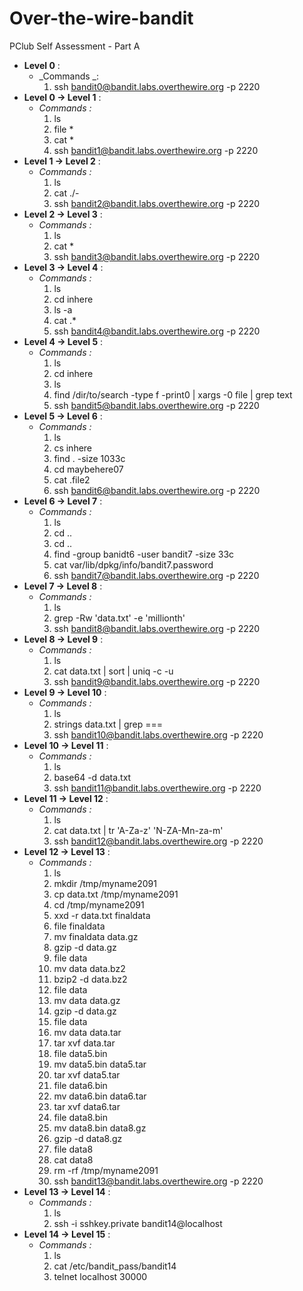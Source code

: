 # Over-the-wire-bandit
PClub Self Assessment - Part A

- **Level 0** :
  - _Commands _:
    1. ssh bandit0@bandit.labs.overthewire.org -p 2220
- **Level  0 -> Level 1** :
  - _Commands :_
    1. ls
    1. file *
    1. cat *
    1. ssh bandit1@bandit.labs.overthewire.org -p 2220
- **Level 1 -> Level 2** :
  - _Commands :_
    1. ls
    2. cat ./-
    1. ssh bandit2@bandit.labs.overthewire.org -p 2220
- **Level 2 -> Level 3** :
  - _Commands :_
    1. ls
    2. cat *
    3. ssh bandit3@bandit.labs.overthewire.org -p 2220
- **Level 3 -> Level 4** :
  - _Commands :_
    1. ls
    2. cd inhere
    3. ls -a
    4. cat .*
    5. ssh bandit4@bandit.labs.overthewire.org -p 2220
- **Level 4 -> Level 5** :
  - _Commands :_
    1. ls
    2. cd inhere
    3. ls
    4. find /dir/to/search -type f -print0 | xargs -0 file | grep text
    5. ssh bandit5@bandit.labs.overthewire.org -p 2220
- **Level 5 -> Level 6** :
  - _Commands :_
    1. ls
    2. cs inhere
    3. find . -size 1033c
    4. cd maybehere07
    5. cat .file2
    6. ssh bandit6@bandit.labs.overthewire.org -p 2220
- **Level 6 -> Level 7** :
  - _Commands :_
    1. ls
    2. cd ..
    3. cd ..
    4. find -group banidt6 -user bandit7 -size 33c
    5. cat var/lib/dpkg/info/bandit7.password
    6. ssh bandit7@bandit.labs.overthewire.org -p 2220
- **Level 7 -> Level 8** :
  - _Commands :_
    1. ls
    2. grep -Rw 'data.txt' -e 'millionth'
    3. ssh bandit8@bandit.labs.overthewire.org -p 2220
- **Level 8 -> Level 9** :
  - _Commands :_
    1. ls
    2. cat data.txt | sort | uniq -c -u
    3. ssh bandit9@bandit.labs.overthewire.org -p 2220
- **Level 9 -> Level 10** :
  - _Commands :_
    1. ls
    2. strings data.txt | grep ===
    3. ssh bandit10@bandit.labs.overthewire.org -p 2220
- **Level 10 -> Level 11** :
  - _Commands :_
    1. ls
    2. base64 -d data.txt
    3. ssh bandit11@bandit.labs.overthewire.org -p 2220
- **Level 11 -> Level 12** :
  - _Commands :_
    1. ls
    2. cat data.txt | tr 'A-Za-z' 'N-ZA-Mn-za-m'
    3. ssh bandit12@bandit.labs.overthewire.org -p 2220
- **Level 12 -> Level 13** :
  - _Commands :_
    1. ls
    2. mkdir /tmp/myname2091
    3. cp data.txt /tmp/myname2091
    4. cd /tmp/myname2091
    5. xxd -r data.txt finaldata
    6. file finaldata
    7. mv finaldata data.gz
    8. gzip -d data.gz
    9. file data
    10. mv data data.bz2
    11. bzip2 -d data.bz2
    12. file data
    13. mv data data.gz
    14. gzip -d data.gz
    15. file data
    16. mv data data.tar
    17. tar xvf data.tar
    18. file data5.bin
    19. mv data5.bin data5.tar
    20. tar xvf data5.tar
    21. file data6.bin
    22. mv data6.bin data6.tar
    23. tar xvf data6.tar
    24. file data8.bin
    25. mv data8.bin data8.gz
    26. gzip -d data8.gz
    27. file data8
    28. cat data8
    29. rm -rf /tmp/myname2091
    30. ssh bandit13@bandit.labs.overthewire.org -p 2220
- **Level 13 -> Level 14** :
  - _Commands :_
    1.  ls
    2. ssh -i sshkey.private bandit14@localhost
- **Level 14 -> Level 15** :
  - _Commands :_
    1. ls
    2. cat /etc/bandit_pass/bandit14
    3. telnet localhost 30000
